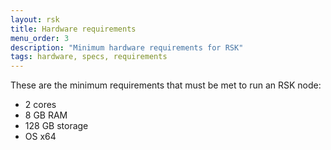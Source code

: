 ```yaml
---
layout: rsk
title: Hardware requirements
menu_order: 3
description: "Minimum hardware requirements for RSK"
tags: hardware, specs, requirements
---
```


These are the minimum requirements that must be met to run an RSK node:

- 2 cores
- 8 GB RAM
- 128 GB storage
- OS x64
